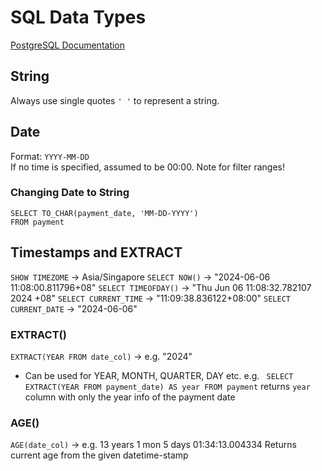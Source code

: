 # SQL Data Types

[PostgreSQL Documentation](https://www.w3resource.com/PostgreSQL/data-type-formatting-functions.php)

## String
Always use single quotes `' '` to represent a string.

## Date
Format: `YYYY-MM-DD` <br>
If no time is specified, assumed to be 00:00. Note for filter ranges!

### Changing Date to String
```
SELECT TO_CHAR(payment_date, 'MM-DD-YYYY')
FROM payment
```

## Timestamps and EXTRACT
`SHOW TIMEZOME` -> Asia/Singapore
`SELECT NOW()` -> "2024-06-06 11:08:00.811796+08"
`SELECT TIMEOFDAY()` -> "Thu Jun 06 11:08:32.782107 2024 +08"
`SELECT CURRENT_TIME` -> "11:09:38.836122+08:00"
`SELECT CURRENT_DATE` -> "2024-06-06"

### EXTRACT()
`EXTRACT(YEAR FROM date_col)` -> e.g. "2024"
- Can be used for YEAR, MONTH, QUARTER, DAY etc.
e.g.
``` SELECT EXTRACT(YEAR FROM payment_date) AS year FROM payment```
returns `year` column with only the year info of the payment date

### AGE()
`AGE(date_col)` -> e.g. 13 years 1 mon 5 days 01:34:13.004334
Returns current age from the given datetime-stamp




